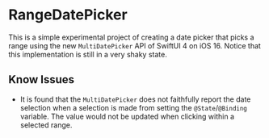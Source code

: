 # RangeDatePicker

This is a simple experimental project of creating a date picker that picks a range using the new `MultiDatePicker` API of SwiftUI 4 on iOS 16. Notice that this implementation is still in a very shaky state.

## Know Issues

* It is found that the `MultiDatePicker` does not faithfully report the date selection when a selection is made from setting the `@State`/`@Binding` variable. The value would not be updated when clicking within a selected range.
